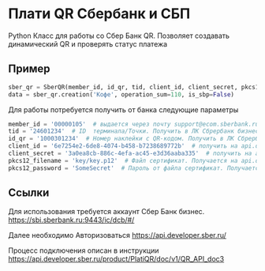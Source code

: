 # Плати QR Сбербанк и СБП

Python Класс для работы со Сбер Банк QR.
Позволяет создавать динамический QR и проверять статус платежа

## Пример
```python
sber_qr = SberQR(member_id, id_qr, tid, client_id, client_secret, pkcs12_filename, pkcs12_password)
data = sber_qr.creation('Кофе', operation_sum=110, is_sbp=False)
```

Для работы потребуется получить от банка следующие параметры
```python
member_id = '00000105'  # выдается через почту support@ecom.sberbank.ru 
tid = '24601234'  # ID  терминала/Точки. Получить в ЛК Сбрербанк бизнес на странице Информация о точке
id_qr = '1000301234'  # Номер наклейки с QR-кодом. Получить в ЛК Сбрербанк бизнес Информация о точке/список оборудования
client_id = '6e7254e2-6de8-4074-b458-b7238689772b'  # получить на api.developer.sber.ru
client_secret = '3a0ea8cb-886c-4efa-ac45-e3d36aaba335'  # получить на api.developer.sber.ru
pkcs12_filename = 'key/key.p12'  # Файл сертификат. Получается на api.developer.sber.ru
pkcs12_password = 'SomeSecret'  # Пароль от файла сертификат. Получается на api.developer.sber.ru
```

## Ссылки
Для использования требуется аккаунт Сбер Банк бизнес.
https://sbi.sberbank.ru:9443/ic/dcb/#/

Далее необходимо Авторизоваться
https://api.developer.sber.ru/

Процесс подключения описан в инструкции
https://api.developer.sber.ru/product/PlatiQR/doc/v1/QR_API_doc3